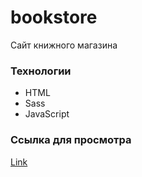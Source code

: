 # bookstore
  Сайт книжного магазина

### Технологии
- HTML
- Sass
- JavaScript
    
### Ссылка для просмотра
   [Link](https://cv-lana.github.io/bookstore)
